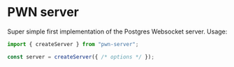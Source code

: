 # PWN server

Super simple first implementation of the Postgres
Websocket server.  Usage:

```js
import { createServer } from "pwn-server";

const server = createServer({ /* options */ });
```
